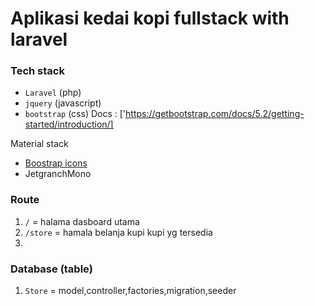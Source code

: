 # Aplikasi kedai kopi fullstack with **laravel**

### Tech stack

-   `Laravel` (php)
-   `jquery` (javascript)
-   `bootstrap` (css) Docs : ['https://getbootstrap.com/docs/5.2/getting-started/introduction/]

Material stack

-   [Boostrap icons ](https://icons.getbootstrap.com/)
-   JetgranchMono

### Route

1. `/` = halama dasboard utama
2. `/store` = hamala belanja kupi kupi yg tersedia
3.

### Database (table)

1. `Store` = model,controller,factories,migration,seeder
